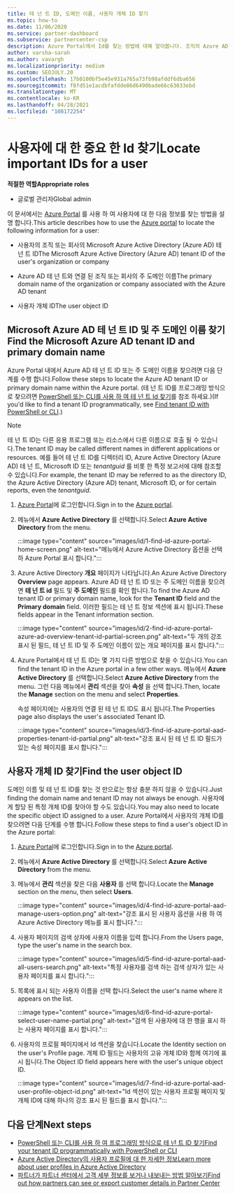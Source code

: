 ```yaml
---
title: 테 넌 트 ID, 도메인 이름, 사용자 개체 ID 찾기
ms.topic: how-to
ms.date: 11/06/2020
ms.service: partner-dashboard
ms.subservice: partnercenter-csp
description: Azure Portal에서 Id를 찾는 방법에 대해 알아봅니다. 조직의 Azure AD 테 넌 트 ID, 도메인 이름 또는 특정 사용자 개체 ID입니다. 일부 작업에는이 정보가 필요 합니다.
author: varsha-sarah
ms.author: vavargh
ms.localizationpriority: medium
ms.custom: SEOJULY.20
ms.openlocfilehash: 17b0100bf5e45e931a765a73fb98afddf6dba656
ms.sourcegitcommit: f8fd51e1acdbfafdde86d6490bade66c63033ebd
ms.translationtype: MT
ms.contentlocale: ko-KR
ms.lasthandoff: 04/28/2021
ms.locfileid: "108172254"
---
```

# <a name="locate-important-ids-for-a-user"></a><span data-ttu-id="c9194-104">사용자에 대 한 중요 한 Id 찾기</span><span class="sxs-lookup"><span data-stu-id="c9194-104">Locate important IDs for a user</span></span>

<span data-ttu-id="c9194-105">**적절한 역할**</span><span class="sxs-lookup"><span data-stu-id="c9194-105">**Appropriate roles**</span></span>

- <span data-ttu-id="c9194-106">글로벌 관리자</span><span class="sxs-lookup"><span data-stu-id="c9194-106">Global admin</span></span>

<span data-ttu-id="c9194-107">이 문서에서는 [Azure Portal](https://portal.azure.com/) 를 사용 하 여 사용자에 대 한 다음 정보를 찾는 방법을 설명 합니다.</span><span class="sxs-lookup"><span data-stu-id="c9194-107">This article describes how to use the [Azure portal](https://portal.azure.com/) to locate the following information for a user:</span></span>

- <span data-ttu-id="c9194-108">사용자의 조직 또는 회사의 Microsoft Azure Active Directory (Azure AD) 테 넌 트 ID</span><span class="sxs-lookup"><span data-stu-id="c9194-108">The Microsoft Azure Active Directory (Azure AD) tenant ID of the user's organization or company</span></span>

- <span data-ttu-id="c9194-109">Azure AD 테 넌 트와 연결 된 조직 또는 회사의 주 도메인 이름</span><span class="sxs-lookup"><span data-stu-id="c9194-109">The primary domain name of the organization or company associated with the Azure AD tenant</span></span>

- <span data-ttu-id="c9194-110">사용자 개체 ID</span><span class="sxs-lookup"><span data-stu-id="c9194-110">The user object ID</span></span>

## <a name="find-the-microsoft-azure-ad-tenant-id-and-primary-domain-name"></a><span data-ttu-id="c9194-111">Microsoft Azure AD 테 넌 트 ID 및 주 도메인 이름 찾기</span><span class="sxs-lookup"><span data-stu-id="c9194-111">Find the Microsoft Azure AD tenant ID and primary domain name</span></span>

<span data-ttu-id="c9194-112">Azure Portal 내에서 Azure AD 테 넌 트 ID 또는 주 도메인 이름을 찾으려면 다음 단계를 수행 합니다.</span><span class="sxs-lookup"><span data-stu-id="c9194-112">Follow these steps to locate the Azure AD tenant ID or primary domain name within the Azure portal.</span></span> <span data-ttu-id="c9194-113">(테 넌 트 ID를 프로그래밍 방식으로 찾으려면 [PowerShell 또는 CLI를 사용 하 여 테 넌 트 Id 찾기](/azure/active-directory/fundamentals/active-directory-how-to-find-tenant.md#find-tenant-id-with-powershell)를 참조 하세요.)</span><span class="sxs-lookup"><span data-stu-id="c9194-113">(If you'd like to find a tenant ID programmatically, see [Find tenant ID with PowerShell or CLI](/azure/active-directory/fundamentals/active-directory-how-to-find-tenant.md#find-tenant-id-with-powershell).)</span></span>

> [!NOTE]
> <span data-ttu-id="c9194-114">테 넌 트 ID는 다른 응용 프로그램 또는 리소스에서 다른 이름으로 호출 될 수 있습니다.</span><span class="sxs-lookup"><span data-stu-id="c9194-114">The tenant ID may be called different names in different applications or resources.</span></span> <span data-ttu-id="c9194-115">예를 들어 테 넌 트 ID를 디렉터리 ID, Azure Active Directory (Azure AD) 테 넌 트, Microsoft ID 또는 *tenantguid* 를 비롯 한 특정 보고서에 대해 참조할 수 있습니다.</span><span class="sxs-lookup"><span data-stu-id="c9194-115">For example, the tenant ID may be referred to as the directory ID, the Azure Active Directory (Azure AD) tenant, Microsoft ID, or for certain reports, even the *tenantguid*.</span></span>

1. <span data-ttu-id="c9194-116">[Azure Portal](https://portal.azure.com/)에 로그인합니다.</span><span class="sxs-lookup"><span data-stu-id="c9194-116">Sign in to the [Azure portal](https://portal.azure.com/).</span></span>

2. <span data-ttu-id="c9194-117">메뉴에서 **Azure Active Directory** 를 선택합니다.</span><span class="sxs-lookup"><span data-stu-id="c9194-117">Select **Azure Active Directory** from the menu.</span></span>

   :::image type="content" source="images/id/1-find-id-azure-portal-home-screen.png" alt-text="메뉴에서 Azure Active Directory 옵션을 선택 하 Azure Portal 표시 합니다.":::

3. <span data-ttu-id="c9194-119">Azure Active Directory **개요** 페이지가 나타납니다.</span><span class="sxs-lookup"><span data-stu-id="c9194-119">An Azure Active Directory **Overview** page appears.</span></span> <span data-ttu-id="c9194-120">Azure AD 테 넌 트 ID 또는 주 도메인 이름을 찾으려면 **테 넌 트 id** 필드 및 **주 도메인** 필드를 확인 합니다.</span><span class="sxs-lookup"><span data-stu-id="c9194-120">To find the Azure AD tenant ID or primary domain name, look for the **Tenant ID** field and the **Primary domain** field.</span></span> <span data-ttu-id="c9194-121">이러한 필드는 테 넌 트 정보 섹션에 표시 됩니다.</span><span class="sxs-lookup"><span data-stu-id="c9194-121">These fields appear in the Tenant information section.</span></span>

   :::image type="content" source="images/id/2-find-id-azure-portal-azure-ad-overview-tenant-id-partial-screen.png" alt-text="두 개의 강조 표시 된 필드, 테 넌 트 ID 및 주 도메인 이름이 있는 개요 페이지를 표시 합니다.":::

4. <span data-ttu-id="c9194-123">Azure Portal에서 테 넌 트 ID는 몇 가지 다른 방법으로 찾을 수 있습니다.</span><span class="sxs-lookup"><span data-stu-id="c9194-123">You can find the tenant ID in the Azure portal in a few other ways.</span></span> <span data-ttu-id="c9194-124">메뉴에서 **Azure Active Directory** 를 선택합니다.</span><span class="sxs-lookup"><span data-stu-id="c9194-124">Select **Azure Active Directory** from the menu.</span></span> <span data-ttu-id="c9194-125">그런 다음 메뉴에서 **관리** 섹션을 찾아 **속성** 을 선택 합니다.</span><span class="sxs-lookup"><span data-stu-id="c9194-125">Then, locate the **Manage** section on the menu and select **Properties**.</span></span>

   <span data-ttu-id="c9194-126">속성 페이지에는 사용자의 연결 된 테 넌 트 ID도 표시 됩니다.</span><span class="sxs-lookup"><span data-stu-id="c9194-126">The Properties page also displays the user's associated Tenant ID.</span></span>

   :::image type="content" source="images/id/3-find-id-azure-portal-aad-properties-tenant-id-partial.png" alt-text="강조 표시 된 테 넌 트 ID 필드가 있는 속성 페이지를 표시 합니다.":::

## <a name="find-the-user-object-id"></a><span data-ttu-id="c9194-128">사용자 개체 ID 찾기</span><span class="sxs-lookup"><span data-stu-id="c9194-128">Find the user object ID</span></span>

<span data-ttu-id="c9194-129">도메인 이름 및 테 넌 트 ID를 찾는 것 만으로는 항상 충분 하지 않을 수 있습니다.</span><span class="sxs-lookup"><span data-stu-id="c9194-129">Just finding the domain name and tenant ID may not always be enough.</span></span> <span data-ttu-id="c9194-130">사용자에 게 할당 된 특정 개체 ID를 찾아야 할 수도 있습니다.</span><span class="sxs-lookup"><span data-stu-id="c9194-130">You may also need to locate the specific object ID assigned to a user.</span></span> <span data-ttu-id="c9194-131">Azure Portal에서 사용자의 개체 ID를 찾으려면 다음 단계를 수행 합니다.</span><span class="sxs-lookup"><span data-stu-id="c9194-131">Follow these steps to find a user's object ID in the Azure portal:</span></span>

1. <span data-ttu-id="c9194-132">[Azure Portal](https://portal.azure.com/)에 로그인합니다.</span><span class="sxs-lookup"><span data-stu-id="c9194-132">Sign in to the [Azure portal](https://portal.azure.com/).</span></span>

2. <span data-ttu-id="c9194-133">메뉴에서 **Azure Active Directory** 를 선택합니다.</span><span class="sxs-lookup"><span data-stu-id="c9194-133">Select **Azure Active Directory** from the menu.</span></span>

3. <span data-ttu-id="c9194-134">메뉴에서 **관리** 섹션을 찾은 다음 **사용자** 를 선택 합니다.</span><span class="sxs-lookup"><span data-stu-id="c9194-134">Locate the **Manage** section on the menu, then select **Users**.</span></span>

      :::image type="content" source="images/id/4-find-id-azure-portal-aad-manage-users-option.png" alt-text="강조 표시 된 사용자 옵션을 사용 하 여 Azure Active Directory 메뉴를 표시 합니다.":::

4. <span data-ttu-id="c9194-136">사용자 페이지의 검색 상자에 사용자 이름을 입력 합니다.</span><span class="sxs-lookup"><span data-stu-id="c9194-136">From the Users page, type the user's name in the search box.</span></span>

      :::image type="content" source="images/id/5-find-id-azure-portal-aad-all-users-search.png" alt-text="특정 사용자를 검색 하는 검색 상자가 있는 사용자 페이지를 표시 합니다.":::

5. <span data-ttu-id="c9194-138">목록에 표시 되는 사용자 이름을 선택 합니다.</span><span class="sxs-lookup"><span data-stu-id="c9194-138">Select the user's name where it appears on the list.</span></span>  

      :::image type="content" source="images/id/6-find-id-azure-portal-select-user-name-partial.png" alt-text="검색 된 사용자에 대 한 행을 표시 하는 사용자 페이지를 표시 합니다.":::

6. <span data-ttu-id="c9194-140">사용자의 프로필 페이지에서 Id 섹션을 찾습니다.</span><span class="sxs-lookup"><span data-stu-id="c9194-140">Locate the Identity section on the user's Profile page.</span></span> <span data-ttu-id="c9194-141">개체 ID 필드는 사용자의 고유 개체 ID와 함께 여기에 표시 됩니다.</span><span class="sxs-lookup"><span data-stu-id="c9194-141">The Object ID field appears here with the user's unique object ID.</span></span>

      :::image type="content" source="images/id/7-find-id-azure-portal-aad-user-profile-object-id.png" alt-text="Id 섹션이 있는 사용자 프로필 페이지 및 개체 ID에 대해 하나의 강조 표시 된 필드를 표시 합니다.":::

## <a name="next-steps"></a><span data-ttu-id="c9194-143">다음 단계</span><span class="sxs-lookup"><span data-stu-id="c9194-143">Next steps</span></span>

- [<span data-ttu-id="c9194-144">PowerShell 또는 CLI를 사용 하 여 프로그래밍 방식으로 테 넌 트 ID 찾기</span><span class="sxs-lookup"><span data-stu-id="c9194-144">Find your tenant ID programmatically with PowerShell or CLI</span></span>](/azure/active-directory/fundamentals/active-directory-how-to-find-tenant)
- [<span data-ttu-id="c9194-145">Azure Active Directory의 사용자 프로필에 대 한 자세한 정보</span><span class="sxs-lookup"><span data-stu-id="c9194-145">Learn more about user profiles in Azure Active Directory</span></span>](/azure/active-directory/fundamentals/active-directory-users-profile-azure-portal)
- [<span data-ttu-id="c9194-146">파트너가 파트너 센터에서 고객 세부 정보를 보거나 내보내는 방법 알아보기</span><span class="sxs-lookup"><span data-stu-id="c9194-146">Find out how partners can see or export customer details in Partner Center</span></span>](see-your-customer-list.md)

